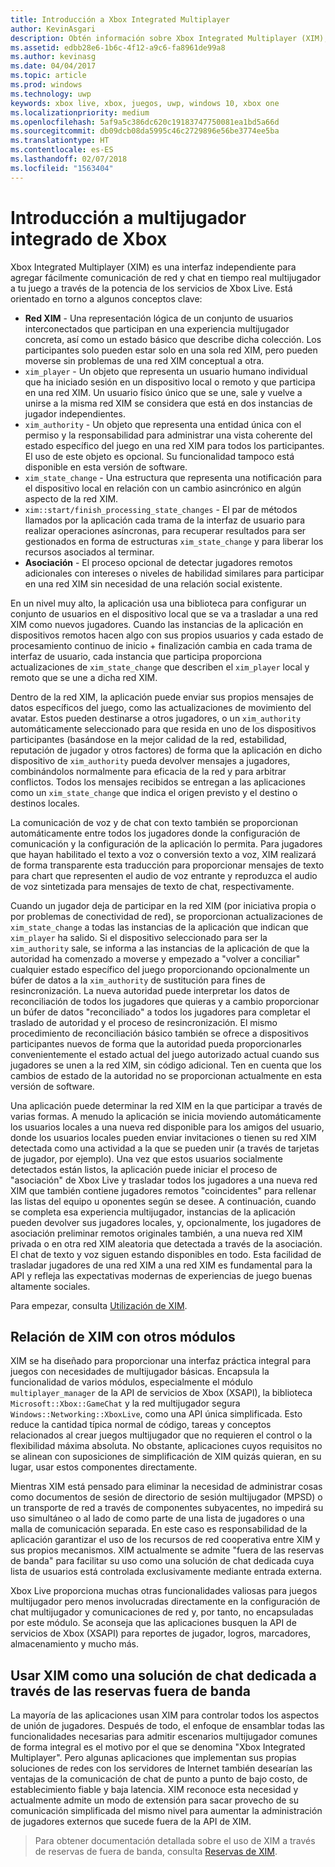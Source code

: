 ```yaml
---
title: Introducción a Xbox Integrated Multiplayer
author: KevinAsgari
description: Obtén información sobre Xbox Integrated Multiplayer (XIM), una solución integral de multijugador/redes/chat para juegos de Xbox Live.
ms.assetid: edbb28e6-1b6c-4f12-a9c6-fa8961de99a8
ms.author: kevinasg
ms.date: 04/04/2017
ms.topic: article
ms.prod: windows
ms.technology: uwp
keywords: xbox live, xbox, juegos, uwp, windows 10, xbox one
ms.localizationpriority: medium
ms.openlocfilehash: 5af9a5c386dc620c19183747750081ea1bd5a66d
ms.sourcegitcommit: db09dcb08da5995c46c2729896e56be3774ee5ba
ms.translationtype: HT
ms.contentlocale: es-ES
ms.lasthandoff: 02/07/2018
ms.locfileid: "1563404"
---
```

# <a name="xbox-integrated-multiplayer-overview"></a>Introducción a multijugador integrado de Xbox

 Xbox Integrated Multiplayer (XIM) es una interfaz independiente para agregar fácilmente comunicación de red y chat en tiempo real multijugador a tu juego a través de la potencia de los servicios de Xbox Live. Está orientado en torno a algunos conceptos clave:

 - **Red XIM** - Una representación lógica de un conjunto de usuarios interconectados que participan en una experiencia multijugador concreta, así como un estado básico que describe dicha colección. Los participantes solo pueden estar solo en una sola red XIM, pero pueden moverse sin problemas de una red XIM conceptual a otra.
 - `xim_player` - Un objeto que representa un usuario humano individual que ha iniciado sesión en un dispositivo local o remoto y que participa en una red XIM. Un usuario físico único que se une, sale y vuelve a unirse a la misma red XIM se considera que está en dos instancias de jugador independientes.
 - `xim_authority` - Un objeto que representa una entidad única con el permiso y la responsabilidad para administrar una vista coherente del estado específico del juego en una red XIM para todos los participantes. El uso de este objeto es opcional. Su funcionalidad tampoco está disponible en esta versión de software.
 - `xim_state_change` - Una estructura que representa una notificación para el dispositivo local en relación con un cambio asincrónico en algún aspecto de la red XIM.
 - `xim::start/finish_processing_state_changes` - El par de métodos llamados por la aplicación cada trama de la interfaz de usuario para realizar operaciones asíncronas, para recuperar resultados para ser gestionados en forma de estructuras `xim_state_change` y para liberar los recursos asociados al terminar.
 - **Asociación** - El proceso opcional de detectar jugadores remotos adicionales con intereses o niveles de habilidad similares para participar en una red XIM sin necesidad de una relación social existente.

En un nivel muy alto, la aplicación usa una biblioteca para configurar un conjunto de usuarios en el dispositivo local que se va a trasladar a una red XIM como nuevos jugadores. Cuando las instancias de la aplicación en dispositivos remotos hacen algo con sus propios usuarios y cada estado de procesamiento continuo de inicio + finalización cambia en cada trama de interfaz de usuario, cada instancia que participa proporciona actualizaciones de `xim_state_change` que describen el `xim_player` local y remoto que se une a dicha red XIM.

Dentro de la red XIM, la aplicación puede enviar sus propios mensajes de datos específicos del juego, como las actualizaciones de movimiento del avatar. Estos pueden destinarse a otros jugadores, o un `xim_authority` automáticamente seleccionado para que resida en uno de los dispositivos participantes (basándose en la mejor calidad de la red, estabilidad, reputación de jugador y otros factores) de forma que la aplicación en dicho dispositivo de `xim_authority` pueda devolver mensajes a jugadores, combinándolos normalmente para eficacia de la red y para arbitrar conflictos. Todos los mensajes recibidos se entregan a las aplicaciones como un `xim_state_change` que indica el origen previsto y el destino o destinos locales.

La comunicación de voz y de chat con texto también se proporcionan automáticamente entre todos los jugadores donde la configuración de comunicación y la configuración de la aplicación lo permita. Para jugadores que hayan habilitado el texto a voz o conversión texto a voz, XIM realizará de forma transparente esta traducción para proporcionar mensajes de texto para chart que representen el audio de voz entrante y reproduzca el audio de voz sintetizada para mensajes de texto de chat, respectivamente.

Cuando un jugador deja de participar en la red XIM (por iniciativa propia o por problemas de conectividad de red), se proporcionan actualizaciones de `xim_state_change` a todas las instancias de la aplicación que indican que `xim_player` ha salido. Si el dispositivo seleccionado para ser la `xim_authority` sale, se informa a las instancias de la aplicación de que la autoridad ha comenzado a moverse y empezado a "volver a conciliar" cualquier estado específico del juego proporcionando opcionalmente un búfer de datos a la `xim_authority` de sustitución para fines de resincronización. La nueva autoridad puede interpretar los datos de reconciliación de todos los jugadores que quieras y a cambio proporcionar un búfer de datos "reconciliado" a todos los jugadores para completar el traslado de autoridad y el proceso de resincronización. El mismo procedimiento de reconciliación básico también se ofrece a dispositivos participantes nuevos de forma que la autoridad pueda proporcionarles convenientemente el estado actual del juego autorizado actual cuando sus jugadores se unen a la red XIM, sin código adicional. Ten en cuenta que los cambios de estado de la autoridad no se proporcionan actualmente en esta versión de software.

Una aplicación puede determinar la red XIM en la que participar a través de varias formas. A menudo la aplicación se inicia moviendo automáticamente los usuarios locales a una nueva red disponible para los amigos del usuario, donde los usuarios locales pueden enviar invitaciones o tienen su red XIM detectada como una actividad a la que se pueden unir (a través de tarjetas de jugador, por ejemplo). Una vez que estos usuarios socialmente detectados están listos, la aplicación puede iniciar el proceso de "asociación" de Xbox Live y trasladar todos los jugadores a una nueva red XIM que también contiene jugadores remotos "coincidentes" para rellenar las listas del equipo u oponentes según se desee. A continuación, cuando se completa esa experiencia multijugador, instancias de la aplicación pueden devolver sus jugadores locales, y, opcionalmente, los jugadores de asociación preliminar remotos originales también, a una nueva red XIM privada o en otra red XIM aleatoria que detectada a través de la asociación. El chat de texto y voz siguen estando disponibles en todo. Esta facilidad de trasladar jugadores de una red XIM a una red XIM es fundamental para la API y refleja las expectativas modernas de experiencias de juego buenas altamente sociales.

Para empezar, consulta [Utilización de XIM](xbox-integrated-multiplayer/using-xim.md).

## <a name="xims-relationship-to-other-modules"></a>Relación de XIM con otros módulos

XIM se ha diseñado para proporcionar una interfaz práctica integral para juegos con necesidades de multijugador básicas. Encapsula la funcionalidad de varios módulos, especialmente el módulo `multiplayer_manager` de la API de servicios de Xbox (XSAPI), la biblioteca `Microsoft::Xbox::GameChat` y la red multijugador segura `Windows::Networking::XboxLive`, como una API única simplificada. Esto reduce la cantidad típica normal de código, tareas y conceptos relacionados al crear juegos multijugador que no requieren el control o la flexibilidad máxima absoluta. No obstante, aplicaciones cuyos requisitos no se alinean con suposiciones de simplificación de XIM quizás quieran, en su lugar, usar estos componentes directamente.

Mientras XIM está pensado para eliminar la necesidad de administrar cosas como documentos de sesión de directorio de sesión multijugador (MPSD) o un transporte de red a través de componentes subyacentes, no impedirá su uso simultáneo o al lado de como parte de una lista de jugadores o una malla de comunicación separada. En este caso es responsabilidad de la aplicación garantizar el uso de los recursos de red cooperativa entre XIM y sus propios mecanismos. XIM actualmente se admite "fuera de las reservas de banda" para facilitar su uso como una solución de chat dedicada cuya lista de usuarios está controlada exclusivamente mediante entrada externa.

Xbox Live proporciona muchas otras funcionalidades valiosas para juegos multijugador pero menos involucradas directamente en la configuración de chat multijugador y comunicaciones de red y, por tanto, no encapsuladas por este módulo. Se aconseja que las aplicaciones busquen la API de servicios de Xbox (XSAPI) para reportes de jugador, logros, marcadores, almacenamiento y mucho más.


## <a name="using-xim-as-a-dedicated-chat-solution-via-out-of-band-reservations"></a>Usar XIM como una solución de chat dedicada a través de las reservas fuera de banda

La mayoría de las aplicaciones usan XIM para controlar todos los aspectos de unión de jugadores. Después de todo, el enfoque de ensamblar todas las funcionalidades necesarias para admitir escenarios multijugador comunes de forma integral es el motivo por el que se denomina "Xbox Integrated Multiplayer". Pero algunas aplicaciones que implementan sus propias soluciones de redes con los servidores de Internet también desearían las ventajas de la comunicación de chat de punto a punto de bajo costo, de establecimiento fiable y baja latencia. XIM reconoce esta necesidad y actualmente admite un modo de extensión para sacar provecho de su comunicación simplificada del mismo nivel para aumentar la administración de jugadores externos que sucede fuera de la API de XIM.

> Para obtener documentación detallada sobre el uso de XIM a través de reservas de fuera de banda, consulta [Reservas de XIM](xbox-integrated-multiplayer/xim-reservations.md).

